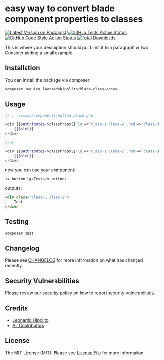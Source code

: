 
# easy way to convert blade component properties to classes

[![Latest Version on Packagist](https://img.shields.io/packagist/v/leonardohipolito/blade-class-props.svg?style=flat-square)](https://packagist.org/packages/leonardohipolito/blade-class-props)
[![GitHub Tests Action Status](https://img.shields.io/github/workflow/status/leonardohipolito/blade-class-props/run-tests?label=tests)](https://github.com/leonardohipolito/blade-class-props/actions?query=workflow%3Arun-tests+branch%3Amain)
[![GitHub Code Style Action Status](https://img.shields.io/github/workflow/status/leonardohipolito/blade-class-props/Check%20&%20fix%20styling?label=code%20style)](https://github.com/leonardohipolito/blade-class-props/actions?query=workflow%3A"Check+%26+fix+styling"+branch%3Amain)
[![Total Downloads](https://img.shields.io/packagist/dt/leonardohipolito/blade-class-props.svg?style=flat-square)](https://packagist.org/packages/leonardohipolito/blade-class-props)

This is where your description should go. Limit it to a paragraph or two. Consider adding a small example.


## Installation

You can install the package via composer:

```bash
composer require leonardohipolito/blade-class-props
```

## Usage


```php
// .../views/components/button.blade.php

<div {{$attributes->classProps(['lg'=>'class-1 class-2','md'=>'class-3'], 'md')}}>
    {{$slot}}
</div>

//or

<div {{$attributes->classProps(['lg'=>'class-1 class-2','md'=>'class-3'])}}>
    {{$slot}}
</div>
```

now you can use your component:

```php
<x-button lg>Test</x-button>
```

outputs:
```html
<div class="class-1 class-2">
    Test
</div>
```


## Testing

```bash
composer test
```

## Changelog

Please see [CHANGELOG](CHANGELOG.md) for more information on what has changed recently.

## Security Vulnerabilities

Please review [our security policy](../../security/policy) on how to report security vulnerabilities.

## Credits

- [Leonardo Hipolito](https://github.com/leonardohipolito)
- [All Contributors](../../contributors)

## License

The MIT License (MIT). Please see [License File](LICENSE.md) for more information.
